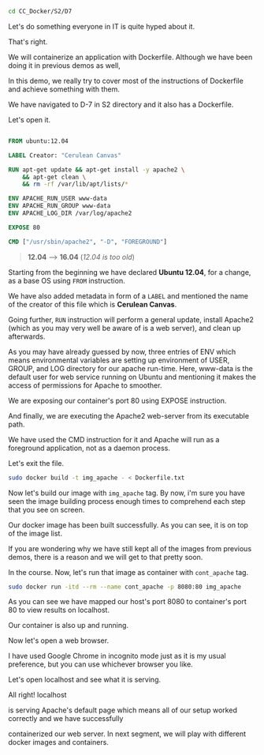 
```bash
cd CC_Docker/S2/D7
```

Let's do something everyone in IT is quite hyped about it.

That's right.

We will containerize an application with Dockerfile. Although we have been doing it in previous demos as well,

In this demo, we really try to cover most of the instructions of Dockerfile and achieve something with them.

We have navigated to D-7 in S2 directory and it also has a Dockerfile.

Let's open it.

```Dockerfile

FROM ubuntu:12.04

LABEL Creator: "Cerulean Canvas"

RUN apt-get update && apt-get install -y apache2 \
    && apt-get clean \
    && rm -rf /var/lib/apt/lists/*

ENV APACHE_RUN_USER www-data
ENV APACHE_RUN_GROUP www-data
ENV APACHE_LOG_DIR /var/log/apache2

EXPOSE 80

CMD ["/usr/sbin/apache2", "-D", "FOREGROUND"]
```
> **12.04** --> **16.04** (*12.04 is too old*)

Starting from the beginning we have declared **Ubuntu 12.04**, for a change, as a base OS using `FROM` instruction.

We have also added metadata in form of a `LABEL` and mentioned the name of the creator of this file which is **Cerulean Canvas**.

Going further, `RUN` instruction will perform a general update, install Apache2 (which as you may very well be aware of is a web server), and clean up afterwards.

As you may have already guessed by now, three entries of ENV which means environmental variables are setting up environment of USER, GROUP, and LOG directory for our apache run-time. Here, www-data is the default user for web service running on Ubuntu and mentioning it makes the access of permissions for Apache to smoother.

We are exposing our container's port 80 using EXPOSE instruction.

And finally, we are executing the Apache2 web-server from its executable path.

We have used the CMD instruction for it and Apache will run as a foreground application, not as a daemon process.

Let's exit the file.

```bash
sudo docker build -t img_apache - < Dockerfile.txt
```

Now let's build our image with `img_apache` tag. By now, i'm sure you have seen the image building process enough times to comprehend each step that you see on screen.

Our docker image has been built successfully. As you can see, it is on top of the image list.

If you are wondering why we have still kept all of the images from previous demos, there is a reason and we will get to that pretty soon.

In the course. Now, let's run that image as container with `cont_apache` tag.

```bash
sudo docker run -itd --rm --name cont_apache -p 8080:80 img_apache
```


As you can see we have mapped our host's port 8080 to container's port 80 to view results on localhost.

Our container is also up and running.

Now let's open a web browser.

I have used Google Chrome in incognito mode just as it is my usual preference, but you can use whichever browser you like.

Let's open localhost and see what it is serving.

All right! localhost

is serving Apache's default page which means all of our setup worked correctly and we have successfully

containerized our web server. In next segment, we will play with different docker images and containers.